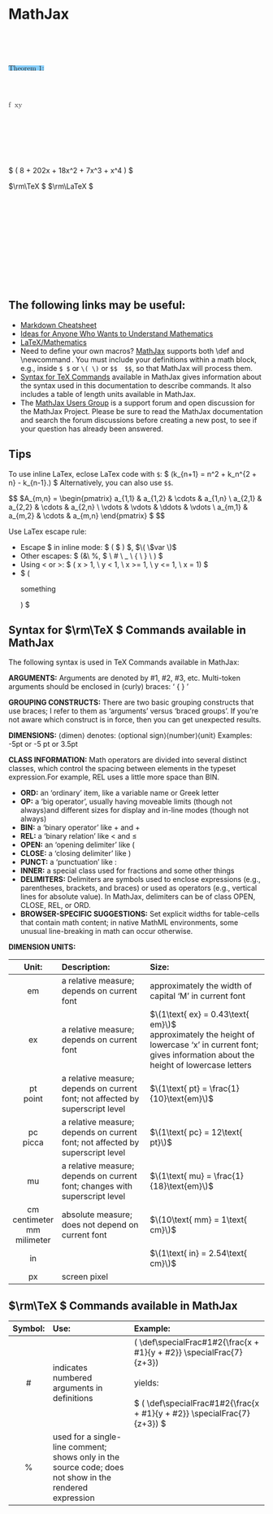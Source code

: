 ﻿# MathJax

  <br><br><br>




<math xmlns="http://www.w3.org/1998/Math/MathML" mathbackground="lightskyblue">
<mtext>
  Theorem
  1:
</mtext>
</math>



<br><br>

<Math>        
<mrow>
  <mi> f </mi>
  <mo> &#x2061;<!--FUNCTION APPLICATION--> </mo>
  <mfenced Close="]">
    <Mi> x </Mi>
    <mi> y </mi>
  </mfenced>
</mrow>   
</math>


<br><br><br><br><br>

$ \(     8 + 202x + 18x^2 + 7x^3 + x^4           \) $

$\rm\TeX $
$\rm\LaTeX $

<br><br><br><br><br><br><br><br><br><br>
## The following links may be useful: 

- [Markdown Cheatsheet](https://github.com/adam-p/markdown-here/wiki/Markdown-Cheatsheet)
- [Ideas for Anyone Who Wants to Understand Mathematics ](http://www.onemathematicalcat.org/cat_book.htm)
- [LaTeX/Mathematics](https://en.wikibooks.org/wiki/LaTeX/Mathematics)
- Need to define your own macros?
[MathJax](https://www.mathjax.org/) supports both   \def   and   \newcommand .
You must include your definitions within a math block, e.g., inside   `$ $` or   `\( \)`   or   `$$  $$`, so that MathJax will process them. 
- [Syntax for TeX Commands](http://www.onemathematicalcat.org/MathJaxDocumentation/notationUnits.htm) available in MathJax gives information about the syntax used in this documentation to describe commands.
It also includes a table of length units available in MathJax. 
- The [MathJax Users Group](http://groups.google.com/group/mathjax-users/) is a support forum and open discussion for the MathJax Project.
Please be sure to read the MathJax documentation and search the forum discussions before creating a new post,
to see if your question has already been answered. 

## Tips
To use inline LaTex, eclose LaTex code with `$`:
$ \(k_{n+1} = n^2 + k_n^{2 + n} - k_{n-1}.\) $ Alternatively,
you can also use `$$`.

$$
 $A_{m,n} = 
 \begin{pmatrix}
  a_{1,1} & a_{1,2} & \cdots & a_{1,n} \\
  a_{2,1} & a_{2,2} & \cdots & a_{2,n} \\
  \vdots  & \vdots  & \ddots & \vdots  \\
  a_{m,1} & a_{m,2} & \cdots & a_{m,n}
 \end{pmatrix} $
$$


Use LaTex escape rule:

- Escape \$ in inline mode: $ \( \$ \) $, $\( \$var \)$ 
- Other escapes: $ \(\&\ \%, \$ \ \# \ \_ \ \{ \ \} \ \) $
- Using < or >: $ \( x > 1, \ y < 1, \ x >= 1, \ y <= 1, \ x = 1\) $
- $ \(<p>something</p>\) $

## Syntax for $\rm\TeX $ Commands available in MathJax
The following syntax is used in TeX Commands available in MathJax: 

**ARGUMENTS:**
Arguments are denoted by #1, #2, #3, etc. Multi-token arguments should be enclosed in (curly) braces: ‘ { } ’ 

**GROUPING CONSTRUCTS:**
There are two basic grouping constructs that use braces; I refer to them as ‘arguments’ versus ‘braced groups’. If you're not aware which construct is in force, then you can get unexpected results.

**DIMENSIONS:**
⟨dimen⟩ denotes: ⟨optional sign⟩⟨number⟩⟨unit⟩ Examples:   -5pt   or   -5 pt   or   3.5pt

**CLASS INFORMATION:**
Math operators are divided into several distinct classes, which control the spacing between elements in the typeset expression.For example, REL uses a little more space than BIN. 
- **ORD:**   an ‘ordinary’ item, like a variable name or Greek letter 
- **OP:**   a ‘big operator’, usually having moveable limits (though not always)and different sizes for display and in-line modes (though not always)
- **BIN:**  a ‘binary operator’ like + and +
- **REL:**   a ‘binary relation’ like < and ≤
- **OPEN:**   an ‘opening delimiter’ like (
- **CLOSE:**   a ‘closing delimiter’ like )
- **PUNCT:**   a ‘punctuation’ like :
- **INNER:**   a special class used for fractions and some other things 
- **DELIMITERS:** Delimiters are symbols used to enclose expressions (e.g., parentheses, brackets, and braces) or used as operators (e.g., vertical lines for absolute value). In MathJax, delimiters can be of class OPEN, CLOSE, REL, or ORD. 
- **BROWSER-SPECIFIC SUGGESTIONS:** Set explicit widths for table-cells that contain math content; in native MathML environments, some unusual line-breaking in math can occur otherwise.

**DIMENSION UNITS:**

| Unit: | Description: | Size: |
| :-: |:-|:-|
|em|a relative measure; depends on current font|approximately the width of capital ‘M’ in current font| 
|ex|a relative measure; depends on current font|$\(1\text{ ex} = 0.43\text{ em}\)$<br>approximately the height of lowercase ‘x’ in current font; gives information about the height of lowercase letters| 
|pt<br>point|a relative measure; depends on current font; not affected by superscript level|$\(1\text{ pt} = \frac{1}{10}\text{em}\)$|
|pc<br>picca|a relative measure; depends on current font; not affected by superscript level|$\(1\text{ pc} = 12\text{ pt}\)$|
|mu|a relative measure; depends on current font; changes with superscript level |$\(1\text{ mu} = \frac{1}{18}\text{em}\)$|
|cm<br>centimeter<br>mm<br>milimeter|absolute measure; does not depend on current font|$\(10\text{ mm} = 1\text{ cm}\)$|
|in||$\(1\text{ in} = 2.54\text{ cm}\)$|
|px|screen pixel||

## $\rm\TeX $ Commands available in MathJax 
| Symbol: | Use: | Example: |
| :-: |:-| :-|
| \# | indicates numbered arguments in definitions |  \( \def\specialFrac#1#2{\frac{x + #1}{y + #2}} \specialFrac{7}{z+3}\)<br><br>yields:<br><br> $ \( \def\specialFrac#1#2{\frac{x + #1}{y + #2}} \specialFrac{7}{z+3}\) $ |
|%|used for a single-line comment; shows only in the source code; does not show in the rendered expression||

